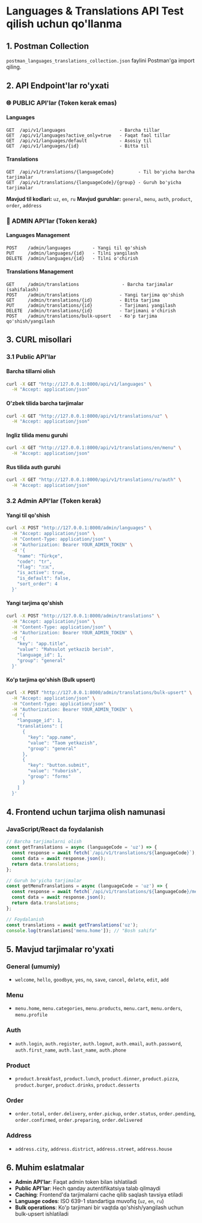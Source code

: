 # Languages & Translations API Test qilish uchun qo'llanma

## 1. Postman Collection

`postman_languages_translations_collection.json` faylini Postman'ga import qiling.

## 2. API Endpoint'lar ro'yxati

### 🌐 PUBLIC API'lar (Token kerak emas)

#### Languages
```
GET  /api/v1/languages                    - Barcha tillar
GET  /api/v1/languages?active_only=true   - Faqat faol tillar
GET  /api/v1/languages/default            - Asosiy til
GET  /api/v1/languages/{id}               - Bitta til
```

#### Translations
```
GET  /api/v1/translations/{languageCode}         - Til bo'yicha barcha tarjimalar
GET  /api/v1/translations/{languageCode}/{group} - Guruh bo'yicha tarjimalar
```

**Mavjud til kodlari:** `uz`, `en`, `ru`
**Mavjud guruhlar:** `general`, `menu`, `auth`, `product`, `order`, `address`

### 🔐 ADMIN API'lar (Token kerak)

#### Languages Management
```
POST    /admin/languages        - Yangi til qo'shish
PUT     /admin/languages/{id}   - Tilni yangilash
DELETE  /admin/languages/{id}   - Tilni o'chirish
```

#### Translations Management
```
GET     /admin/translations                - Barcha tarjimalar (sahifalash)
POST    /admin/translations               - Yangi tarjima qo'shish
GET     /admin/translations/{id}          - Bitta tarjima
PUT     /admin/translations/{id}          - Tarjimani yangilash
DELETE  /admin/translations/{id}          - Tarjimani o'chirish
POST    /admin/translations/bulk-upsert   - Ko'p tarjima qo'shish/yangilash
```

## 3. CURL misollari

### 3.1 Public API'lar

#### Barcha tillarni olish
```bash
curl -X GET "http://127.0.0.1:8000/api/v1/languages" \
  -H "Accept: application/json"
```

#### O'zbek tilida barcha tarjimalar
```bash
curl -X GET "http://127.0.0.1:8000/api/v1/translations/uz" \
  -H "Accept: application/json"
```

#### Ingliz tilida menu guruhi
```bash
curl -X GET "http://127.0.0.1:8000/api/v1/translations/en/menu" \
  -H "Accept: application/json"
```

#### Rus tilida auth guruhi
```bash
curl -X GET "http://127.0.0.1:8000/api/v1/translations/ru/auth" \
  -H "Accept: application/json"
```

### 3.2 Admin API'lar (Token kerak)

#### Yangi til qo'shish
```bash
curl -X POST "http://127.0.0.1:8000/admin/languages" \
  -H "Accept: application/json" \
  -H "Content-Type: application/json" \
  -H "Authorization: Bearer YOUR_ADMIN_TOKEN" \
  -d '{
    "name": "Türkçe",
    "code": "tr",
    "flag": "🇹🇷",
    "is_active": true,
    "is_default": false,
    "sort_order": 4
  }'
```

#### Yangi tarjima qo'shish
```bash
curl -X POST "http://127.0.0.1:8000/admin/translations" \
  -H "Accept: application/json" \
  -H "Content-Type: application/json" \
  -H "Authorization: Bearer YOUR_ADMIN_TOKEN" \
  -d '{
    "key": "app.title",
    "value": "Mahsulot yetkazib berish",
    "language_id": 1,
    "group": "general"
  }'
```

#### Ko'p tarjima qo'shish (Bulk upsert)
```bash
curl -X POST "http://127.0.0.1:8000/admin/translations/bulk-upsert" \
  -H "Accept: application/json" \
  -H "Content-Type: application/json" \
  -H "Authorization: Bearer YOUR_ADMIN_TOKEN" \
  -d '{
    "language_id": 1,
    "translations": [
      {
        "key": "app.name",
        "value": "Taom yetkazish",
        "group": "general"
      },
      {
        "key": "button.submit",
        "value": "Yuborish",
        "group": "forms"
      }
    ]
  }'
```

## 4. Frontend uchun tarjima olish namunasi

### JavaScript/React da foydalanish
```javascript
// Barcha tarjimalarni olish
const getTranslations = async (languageCode = 'uz') => {
  const response = await fetch(`/api/v1/translations/${languageCode}`);
  const data = await response.json();
  return data.translations;
};

// Guruh bo'yicha tarjimalar
const getMenuTranslations = async (languageCode = 'uz') => {
  const response = await fetch(`/api/v1/translations/${languageCode}/menu`);
  const data = await response.json();
  return data.translations;
};

// Foydalanish
const translations = await getTranslations('uz');
console.log(translations['menu.home']); // "Bosh sahifa"
```

## 5. Mavjud tarjimalar ro'yxati

### General (umumiy)
- `welcome`, `hello`, `goodbye`, `yes`, `no`, `save`, `cancel`, `delete`, `edit`, `add`

### Menu
- `menu.home`, `menu.categories`, `menu.products`, `menu.cart`, `menu.orders`, `menu.profile`

### Auth
- `auth.login`, `auth.register`, `auth.logout`, `auth.email`, `auth.password`, `auth.first_name`, `auth.last_name`, `auth.phone`

### Product
- `product.breakfast`, `product.lunch`, `product.dinner`, `product.pizza`, `product.burger`, `product.drinks`, `product.desserts`

### Order
- `order.total`, `order.delivery`, `order.pickup`, `order.status`, `order.pending`, `order.confirmed`, `order.preparing`, `order.delivered`

### Address
- `address.city`, `address.district`, `address.street`, `address.house`

## 6. Muhim eslatmalar

- **Admin API'lar**: Faqat admin token bilan ishlatiladi
- **Public API'lar**: Hech qanday autentifikatsiya talab qilmaydi
- **Caching**: Frontend'da tarjimalarni cache qilib saqlash tavsiya etiladi
- **Language codes**: ISO 639-1 standartiga muvofiq (`uz`, `en`, `ru`)
- **Bulk operations**: Ko'p tarjimani bir vaqtda qo'shish/yangilash uchun bulk-upsert ishlatiladi
